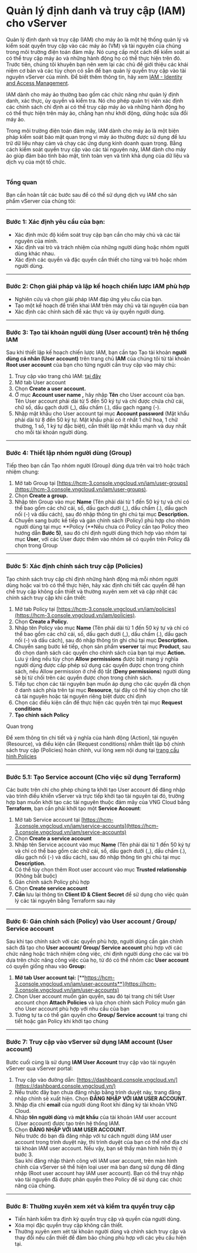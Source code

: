 # Quản lý định danh và truy cập (IAM) cho vServer

Quản lý định danh và truy cập (IAM) cho máy ảo là một hệ thống quản lý và kiểm soát quyền truy cập vào các máy ảo (VM) và tài nguyên của chúng trong môi trường điện toán đám mây. Nó cung cấp một cách để kiểm soát ai có thể truy cập máy ảo và những hành động họ có thể thực hiện trên đó. Trước tiên, chúng tôi khuyên bạn nên xem lại các chủ đề giới thiệu các khái niệm cơ bản và các tùy chọn có sẵn để bạn quản lý quyền truy cập vào tài nguyên vServer của mình. Để biết thêm thông tin, hãy xem [IAM - Identity and Access Management](../../../identity-and-access-management-iam.md).

IAM dành cho máy ảo thường bao gồm các chức năng như quản lý định danh, xác thực, ủy quyền và kiểm tra. Nó cho phép quản trị viên xác định các chính sách chỉ định ai có thể truy cập máy ảo và những hành động họ có thể thực hiện trên máy ảo, chẳng hạn như khởi động, dừng hoặc sửa đổi máy ảo.

Trong môi trường điện toán đám mây, IAM dành cho máy ảo là một biện pháp kiểm soát bảo mật quan trọng vì máy ảo thường được sử dụng để lưu trữ dữ liệu nhạy cảm và chạy các ứng dụng kinh doanh quan trọng. Bằng cách kiểm soát quyền truy cập vào các tài nguyên này, IAM dành cho máy ảo giúp đảm bảo tính bảo mật, tính toàn vẹn và tính khả dụng của dữ liệu và dịch vụ của một tổ chức.&#x20;

<figure><img src="https://docs.vngcloud.vn/download/attachments/59802235/image2023-5-17_17-31-9.png?version=1&#x26;modificationDate=1684319623000&#x26;api=v2" alt=""><figcaption></figcaption></figure>

### Tổng quan <a href="#quanlydinhdanhvatruycap-iam-chovserver-tongquan" id="quanlydinhdanhvatruycap-iam-chovserver-tongquan"></a>

Bạn cần hoàn tất các bước sau để có thể sử dụng dịch vụ IAM cho sản phẩm vServer của chúng tôi:

***

### **Bước 1: Xác định yêu cầu của bạn:** <a href="#quanlydinhdanhvatruycap-iam-chovserver-buoc1-xacdinhyeucaucuaban" id="quanlydinhdanhvatruycap-iam-chovserver-buoc1-xacdinhyeucaucuaban"></a>

* Xác định mức độ kiểm soát truy cập bạn cần cho máy chủ và các tài nguyên của mình.
* Xác định vai trò và trách nhiệm của những người dùng hoặc nhóm người dùng khác nhau.
* Xác định các quyền và đặc quyền cần thiết cho từng vai trò hoặc nhóm người dùng.

***

### **Bước 2: Chọn giải pháp và lập kế hoạch chiến lược IAM phù hợp** <a href="#quanlydinhdanhvatruycap-iam-chovserver-buoc2-chongiaiphapvalapkehoachchienluociamphuhop" id="quanlydinhdanhvatruycap-iam-chovserver-buoc2-chongiaiphapvalapkehoachchienluociamphuhop"></a>

* Nghiên cứu và chọn giải pháp IAM đáp ứng yêu cầu của bạn.
* Tạo một kế hoạch để triển khai IAM trên máy chủ và tài nguyên của bạn
* Xác định các chính sách để xác thực và ủy quyền người dùng.

***

### **Bước 3: Tạo tài khoản người dùng (User account) trên hệ thống IAM** <a href="#quanlydinhdanhvatruycap-iam-chovserver-buoc3-taotaikhoannguoidung-useraccount-trenhethongiam" id="quanlydinhdanhvatruycap-iam-chovserver-buoc3-taotaikhoannguoidung-useraccount-trenhethongiam"></a>

Sau khi thiết lập kế hoạch chiến lược IAM, bạn cần tạo Tạo tài khoản **người dùng cá nhân (User account)** trên trang chủ **IAM** của chúng tôi từ tài khoản **Root user account** của bạn cho từng người cần truy cập vào máy chủ:

1. Truy cập vào trang chủ IAM: [tại đây](https://hcm-3.console.vngcloud.vn/iam/)
2. Mở tab User account
3. Chọn **Create a user account.**
4. Ở mục **Account user name ,** hãy nhập **Tên** cho User account của bạn. Tên User account phải dài từ 5 đến 50 ký tự và chỉ được chứa chữ cái, chữ số, dấu gạch dưới (\_), dấu chấm (.), dấu gạch ngang (-).
5. Nhập mật khẩu cho User account tại mục **Account password** (Mật khẩu phải dài từ 8 đến 50 ký tự. Mật khẩu phải có ít nhất 1 chữ hoa, 1 chữ thường, 1 số, 1 ký tự đặc biệt), cần thiết lập mật khẩu mạnh và duy nhất cho mỗi tài khoản người dùng.

***

### **Bước 4: Thiết lập nhóm người dùng (Group)** <a href="#quanlydinhdanhvatruycap-iam-chovserver-buoc4-thietlapnhomnguoidung-group" id="quanlydinhdanhvatruycap-iam-chovserver-buoc4-thietlapnhomnguoidung-group"></a>

Tiếp theo bạn cần Tạo nhóm người (Group) dùng dựa trên vai trò hoặc trách nhiệm chung:

1. Mở tab Group tại [https://hcm-3.console.vngcloud.vn/iam/user-groups](https://hcm-3.console.vngcloud.vn/iam/user-groups).
2. Chọn **Create a group.**
3. Nhập tên Group vào mục **Name** (Tên phải dài từ 1 đến 50 ký tự và chỉ có thể bao gồm các chữ cái, số, dấu gạch dưới (\_), dấu chấm (.), dấu gạch nối (-) và dấu cách), sau đó nhập thông tin ghi chú tại mục **Description.**
4. Chuyển sang bước kế tiếp và gán chính sách (Policy) phù hợp cho nhóm người dùng tại mục **Policy (**Nếu chưa có Policy cần tạo Policy theo hướng dẫn **Bước 5)**, sau đó chỉ định người dùng thích hợp vào nhóm tại mục **User**, với các User được thêm vào nhóm sẽ có quyền trên Policy đã chọn trong Group

***

### **Bước 5: Xác định chính sách truy cập (Policies)** <a href="#quanlydinhdanhvatruycap-iam-chovserver-buoc5-xacdinhchinhsachtruycap-policies" id="quanlydinhdanhvatruycap-iam-chovserver-buoc5-xacdinhchinhsachtruycap-policies"></a>

Tạo chính sách truy cập chỉ định những hành động mà mỗi nhóm người dùng hoặc vai trò có thể thực hiện, hãy xác định chi tiết các quyền để hạn chế truy cập không cần thiết và thường xuyên xem xét và cập nhật các chính sách truy cập khi cần thiết:

1. Mở tab Policy tại [https://hcm-3.console.vngcloud.vn/iam/policies](https://hcm-3.console.vngcloud.vn/iam/policies).
2. Chọn **Create a Policy.**
3. Nhập tên Policy vào mục **Name** (Tên phải dài từ 1 đến 50 ký tự và chỉ có thể bao gồm các chữ cái, số, dấu gạch dưới (\_), dấu chấm (.), dấu gạch nối (-) và dấu cách), sau đó nhập thông tin ghi chú tại mục **Description.**
4. Chuyển sang bước kế tiếp, chọn sản phẩm **vserver** tại mục **Product**, sau đó chọn danh sách các quyền cho chính sách của bạn tại mục **Action.** Lưu ý rằng nếu tùy chọn **Allow permissions** được bật mang ý nghĩa người dùng được cấp phép sử dụng các quyền được chọn trong chính sách, nếu Allow permission ở chế độ tắt (**Deny permissions**) người dùng sẽ bị từ chối trên các quyền được chọn trong chính sách.
5. Tiếp tục chọn các tài nguyên bạn muốn áp dụng cho các quyền đã chọn ở danh sách phía trên tại mục **Resource**, tại đây có thể tùy chọn cho tất cả tài nguyên hoặc tài nguyên riêng biệt được chỉ định
6. Chọn các điều kiện cần để thực hiện các quyền trên tại mục **Request conditions**
7. **Tạo chính sách Policy**

Quan trọng

Để xem thông tin chi tiết và ý nghĩa của hành động (Action), tài nguyên (Resource), và điều kiện cần (Request conditions) nhằm thiết lập bộ chính sách truy cập (Policies) hoàn chỉnh, vui lòng xem nội dung tại [trang cấu hình Policies](cac-hanh-dong-tai-nguyen-va-dieu-kien-can-cho-phan-quyen-truy-cap-vserver.md)

***

### **Bước 5.1: Tạo Service account (Cho việc sử dụng Terraform)** <a href="#quanlydinhdanhvatruycap-iam-chovserver-buoc5.1-taoserviceaccount-choviecsudungterraform" id="quanlydinhdanhvatruycap-iam-chovserver-buoc5.1-taoserviceaccount-choviecsudungterraform"></a>

Các bước trên chỉ cho phép chúng ta khởi tạo User account để đăng nhập vào trình điều khiển vServer và trực tiếp khởi tạo tài nguyên tại đó, trường hợp bạn muốn khởi tạo các tài nguyên thuộc đám mây của VNG Cloud bằng **Terraform**, bạn cần phải khởi tạo một **Service Account**:

1. Mở tab Service account tại [https://hcm-3.console.vngcloud.vn/iam/service-accounts](https://hcm-3.console.vngcloud.vn/iam/service-accounts)
2. Chọn **Create a service account**
3. Nhập tên Service account vào mục **Name** (Tên phải dài từ 1 đến 50 ký tự và chỉ có thể bao gồm các chữ cái, số, dấu gạch dưới (\_), dấu chấm (.), dấu gạch nối (-) và dấu cách), sau đó nhập thông tin ghi chú tại mục **Description.**
4. Có thể tùy chọn thêm Root user account vào mục **Trusted relationship** (Không bắt buộc)
5. Gán chính sách Policy phù hợp&#x20;
6. Chọn **Create service account**
7. **Cần** lưu lại thông tin **Client ID & Client Secret** để sử dụng cho việc quản lý các tài nguyên bằng Terraform sau này

***

### **Bước 6: Gán chính sách (Policy) vào User account / Group/ Service account** <a href="#quanlydinhdanhvatruycap-iam-chovserver-buoc6-ganchinhsach-policy-vaouseraccount-group-serviceaccount" id="quanlydinhdanhvatruycap-iam-chovserver-buoc6-ganchinhsach-policy-vaouseraccount-group-serviceaccount"></a>

Sau khi tạo chính sách với các quyền phù hợp, người dùng cần gán chính sách đã tạo cho **User account/ Group/ Service account** phù hợp với các chức năng hoặc trách nhiệm công việc, chỉ định người dùng cho các vai trò dựa trên chức năng công việc của họ, từ đó có thể nhóm các **User account** có quyền giống nhau vào **Group:**

1. **Mở tab User account tại:** [**https://hcm-3.console.vngcloud.vn/iam/user-accounts**](https://hcm-3.console.vngcloud.vn/iam/user-accounts)
2. Chọn User account muốn gán quyền, sau đó tại trang chi tiết User account chọn **Attach Policies** và lựa chọn chính sách Policy muốn gán cho User account phù hợp với nhu cầu của bạn
3. Tương tự ta có thể gán quyền cho **Group/ Service account** tại trang chi tiết hoặc gán Policy khi khởi tạo chúng

***

### **Bước 7: Truy cập vào vServer sử dụng IAM account (User account)** <a href="#quanlydinhdanhvatruycap-iam-chovserver-buoc7-truycapvaovserversudungiamaccount-useraccount" id="quanlydinhdanhvatruycap-iam-chovserver-buoc7-truycapvaovserversudungiamaccount-useraccount"></a>

Bước cuối cùng là sử dụng **IAM User Account** truy cập vào tài nguyên vServer qua vServer portal:

1. Truy cập vào đường dẫn: [https://dashboard.console.vngcloud.vn/](https://dashboard.console.vngcloud.vn/)
2. Nếu trước đây bạn chưa đăng nhập bằng trình duyệt này, trang đăng nhập chính sẽ xuất hiện. Chọn **ĐĂNG NHẬP VỚI IAM USER ACCOUNT**.
3. Nhập địa chỉ **email** của người dùng Root khi đăng ký tài khoản VNG Cloud.
4. Nhập **tên người dùng** và **mật khẩu** của tài khoản IAM user account (User account) được tạo trên hệ thống IAM.
5. Chọn **ĐĂNG NHẬP VỚI IAM USER ACCOUNT**.\
   Nếu trước đó bạn đã đăng nhập với tư cách người dùng IAM user account trong trình duyệt này, thì trình duyệt của bạn có thể nhớ địa chỉ tài khoản IAM user account. Nếu vậy, bạn sẽ thấy màn hình hiển thị ở bước 3. \
   Sau khi đăng nhập thành công với IAM user account, trên màn hình chính của vServer sẽ thể hiện loại user mà bạn đang sử dụng để đăng nhập (Root user account hay IAM user account). Bạn có thể truy nhập vào tài nguyên đã được phân quyền theo Policy để sử dụng các chức năng của chúng.

***

### **Bước 8: Thường xuyên xem xét và kiểm tra quyền truy cập** <a href="#quanlydinhdanhvatruycap-iam-chovserver-buoc8-thuongxuyenxemxetvakiemtraquyentruycap" id="quanlydinhdanhvatruycap-iam-chovserver-buoc8-thuongxuyenxemxetvakiemtraquyentruycap"></a>

* Tiến hành kiểm tra định kỳ quyền truy cập và quyền của người dùng.
* Xóa mọi đặc quyền truy cập không cần thiết.
* Thường xuyên xem xét tài khoản người dùng và chính sách truy cập và thay đổi nếu cần thiết để đảm bảo chúng phù hợp với các yêu cầu hiện tại.
